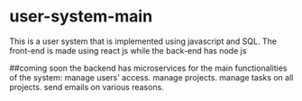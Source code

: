 # user-system-main
This is a user system that is implemented using javascript and SQL. 
The front-end is made using react js while the back-end has node js

##coming soon the backend has microservices for the main functionalities of the system: 
manage users' access. 
manage projects. 
manage tasks on all projects. 
send emails on various reasons.
